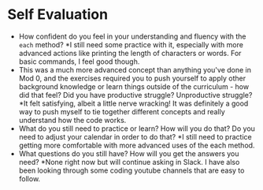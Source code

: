 # Self Evaluation

- How confident do you feel in your understanding and fluency with the `each` method?
*I still need some practice with it, especially with more advanced actions like printing the length of characters or words. For basic commands, I feel good though.
- This was a much more advanced concept than anything you've done in Mod 0, and the exercises required you to push yourself to apply other background knowledge or learn things outside of the curriculum - how did that feel? Did you have productive struggle? Unproductive struggle?
*It felt satisfying, albeit a little nerve wracking! It was definitely a good way to push myself to tie together different concepts and really understand how the code works.
- What do you still need to practice or learn? How will you do that? Do you need to adjust your calendar in order to do that?
*I still need to practice getting more comfortable with more advanced uses of the each method.
- What questions do you still have? How will you get the answers you need?
*None right now but will continue asking in Slack. I have also been looking through some coding youtube channels that are easy to follow. 
